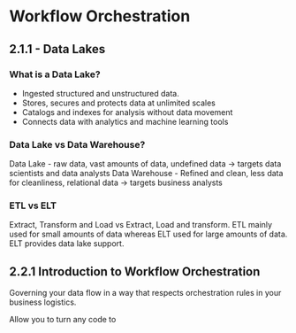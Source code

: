# Workflow Orchestration

## 2.1.1 - Data Lakes

### What is a Data Lake?
* Ingested structured and unstructured data. 
* Stores, secures and protects data at unlimited scales
* Catalogs and indexes for analysis without data movement
* Connects data with analytics and machine learning tools

### Data Lake vs Data Warehouse?
Data Lake - raw data, vast amounts of data, undefined data -> targets data scientists and data analysts
Data Warehouse - Refined and clean, less data for cleanliness, relational data -> targets business analysts

### ETL vs ELT
Extract, Transform and Load vs Extract, Load and transform.
ETL mainly used for small amounts of data whereas ELT used for large amounts of data.
ELT provides data lake support.

## 2.2.1 Introduction to Workflow Orchestration

Governing your data flow in a way that respects orchestration rules in your business logistics.

Allow you to turn any code to 